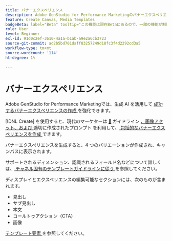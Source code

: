 ```yaml
---
title: バナーエクスペリエンス
description: Adobe GenStudio for Performance Marketingのバナーエクスペリエンスについて説明します。
feature: Create Canvas, Media Templates
badgeBeta: label="Beta" tooltip="この機能は現在Betaにあるので、一部の機能が制限されるか、変更される可能性があります。"
role: User
level: Beginner
exl-id: 91d0c2ef-3610-4a1a-b1ab-a9e2a6cb3723
source-git-commit: ad2b5bd701daff83257249d18fc3f4d2292cd3a5
workflow-type: tm+mt
source-wordcount: '114'
ht-degree: 1%

---
```


# バナーエクスペリエンス

Adobe GenStudio for Performance Marketingでは、生成 AI を活用して [ 成功するバナーエクスペリエンスの作成 ](/help/user-guide/create/create-banner-experience.md) を強化できます。

[!DNL Create] を使用すると、現代のマーケターは [&#128279;](/help/user-guide/guidelines/overview.md) ガイドライン [、画像アセット、および ](/help/user-guide/create/create-banner-experience.md) 適切に作成されたプロンプト  を利用して、[ 包括的なバナーエクスペリエンスを作成 ](/help/user-guide/effective-prompts.md) できます。

バナーエクスペリエンスを生成すると、4 つのバリエーションが作成され、キャンバスに表示されます。

サポートされるディメンション、認識されるフィールド名などについて詳しくは、[ チャネル固有のテンプレートガイドラインに従う ](/help/user-guide/content/best-practices-for-templates.md#follow-channel-specific-template-guidelines) を参照してください。

ディスプレイとエクスペリエンスの編集可能なセクションには、次のものが含まれます。

* 見出し
* サブ見出し
* 本文
* コールトゥアクション（CTA）
* 画像

[ テンプレート要素 ](/help/user-guide/content/use-templates.md#template-elements) を参照してください。

<!-- ## Character counts

After you generate a set of display ad variants, you can see the character count displayed for each section. Hover over or click into a generated section, such as the subject line or the body, and see the section name and character count for that section.

![Character count](/help/assets/character-count.png){width="500" zoomable="yes"} -->
